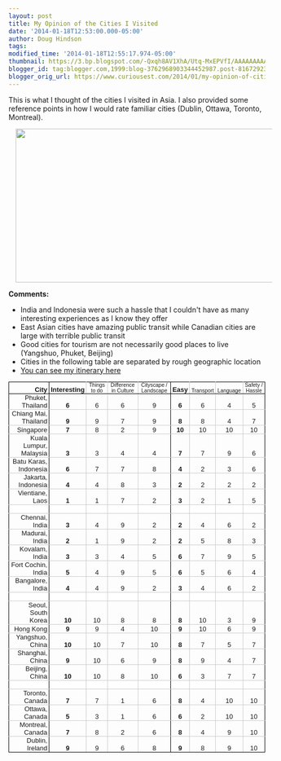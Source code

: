 ```yaml
---
layout: post
title: My Opinion of the Cities I Visited
date: '2014-01-18T12:53:00.000-05:00'
author: Doug Hindson
tags:
modified_time: '2014-01-18T12:55:17.974-05:00'
thumbnail: https://3.bp.blogspot.com/-Qxqh8AV1XhA/Utq-MxEPVfI/AAAAAAAAAUk/_S1pQzfdYG0/s72-c/Screenshot+from+2014-01-18+16:19:30.png
blogger_id: tag:blogger.com,1999:blog-3762968903344452987.post-8167292371862107731
blogger_orig_url: https://www.curiousest.com/2014/01/my-opinion-of-cities-i-visited.html
---
```


This is what I thought of the cities I visited in Asia. I also provided some reference points in how I would rate familiar cities (Dublin, Ottawa, Toronto, Montreal).

<div class="separator" style="clear: both; text-align: center;"><a href="https://3.bp.blogspot.com/-Qxqh8AV1XhA/Utq-MxEPVfI/AAAAAAAAAUk/_S1pQzfdYG0/s1600/Screenshot+from+2014-01-18+16:19:30.png" imageanchor="1" style="margin-left: 1em; margin-right: 1em;"><img border="0" src="https://3.bp.blogspot.com/-Qxqh8AV1XhA/Utq-MxEPVfI/AAAAAAAAAUk/_S1pQzfdYG0/s1600/Screenshot+from+2014-01-18+16:19:30.png" height="302" width="640" /></a></div>

**Comments:**

* India and Indonesia were such a hassle that I couldn't have as many interesting experiences as I know they offer
* East Asian cities have amazing public transit while Canadian cities are large with terrible public transit
* Good cities for tourism are not necessarily good places to live (Yangshuo, Phuket, Beijing)
* Cities in the following table are separated by rough geographic location
* <a href="https://www.curiousest.com/2013/08/itinerary.html">You can see my itinerary here</a>

<div dir="ltr" style="text-align: left;" trbidi="on"><table cellpadding="0" cellspacing="0" dir="ltr" style="font-family: arial,sans,sans-serif; font-size: 13px; table-layout: fixed;"><tbody><tr style="height: 17px;"><td style="border: 1px solid rgb(0, 0, 0); direction: ltr; font-weight: bold; padding: 0px 3px; text-align: right; vertical-align: bottom;">City</td><td style="border-bottom-color: rgb(0, 0, 0); border-bottom-style: solid; border-bottom-width: 1px; border-right-color: rgb(204, 204, 204); border-right-style: solid; border-right-width: 1px; border-top-color: rgb(0, 0, 0); border-top-style: solid; border-top-width: 1px; direction: ltr; font-weight: bold; padding: 0px 3px; text-align: center; vertical-align: bottom;">Interesting</td><td style="border-bottom-color: rgb(0, 0, 0); border-bottom-style: solid; border-bottom-width: 1px; border-right-color: rgb(204, 204, 204); border-right-style: solid; border-right-width: 1px; border-top-color: rgb(0, 0, 0); border-top-style: solid; border-top-width: 1px; direction: ltr; font-size: 80%; padding: 0px 3px; text-align: center; vertical-align: bottom;">Things to do</td><td style="border-bottom-color: rgb(0, 0, 0); border-bottom-style: solid; border-bottom-width: 1px; border-right-color: rgb(204, 204, 204); border-right-style: solid; border-right-width: 1px; border-top-color: rgb(0, 0, 0); border-top-style: solid; border-top-width: 1px; direction: ltr; font-size: 80%; padding: 0px 3px; text-align: center; vertical-align: bottom;">Difference in Culture</td><td style="border-bottom-color: rgb(0, 0, 0); border-bottom-style: solid; border-bottom-width: 1px; border-right-color: rgb(0, 0, 0); border-right-style: solid; border-right-width: 1px; border-top-color: rgb(0, 0, 0); border-top-style: solid; border-top-width: 1px; direction: ltr; font-size: 80%; padding: 0px 3px; text-align: center; vertical-align: bottom;">Cityscape / Landscape</td><td style="border-bottom-color: rgb(0, 0, 0); border-bottom-style: solid; border-bottom-width: 1px; border-right-color: rgb(204, 204, 204); border-right-style: solid; border-right-width: 1px; border-top-color: rgb(0, 0, 0); border-top-style: solid; border-top-width: 1px; direction: ltr; font-weight: bold; padding: 0px 3px; text-align: center; vertical-align: bottom;">Easy</td><td style="border-bottom-color: rgb(0, 0, 0); border-bottom-style: solid; border-bottom-width: 1px; border-right-color: rgb(204, 204, 204); border-right-style: solid; border-right-width: 1px; border-top-color: rgb(0, 0, 0); border-top-style: solid; border-top-width: 1px; direction: ltr; font-size: 80%; padding: 0px 3px; text-align: center; vertical-align: bottom;">Transport</td><td style="border-bottom-color: rgb(0, 0, 0); border-bottom-style: solid; border-bottom-width: 1px; border-right-color: rgb(204, 204, 204); border-right-style: solid; border-right-width: 1px; border-top-color: rgb(0, 0, 0); border-top-style: solid; border-top-width: 1px; direction: ltr; font-size: 80%; padding: 0px 3px; text-align: center; vertical-align: bottom;">Language</td><td style="border-bottom-color: rgb(0, 0, 0); border-bottom-style: solid; border-bottom-width: 1px; border-right-color: rgb(0, 0, 0); border-right-style: solid; border-right-width: 1px; border-top-color: rgb(0, 0, 0); border-top-style: solid; border-top-width: 1px; direction: ltr; font-size: 80%; padding: 0px 3px; text-align: center; vertical-align: bottom;">Safety / Hassle</td></tr><tr style="height: 17px;"><td style="border-bottom-color: rgb(204, 204, 204); border-bottom-style: solid; border-bottom-width: 1px; border-left-color: rgb(0, 0, 0); border-left-style: solid; border-left-width: 1px; border-right-color: rgb(0, 0, 0); border-right-style: solid; border-right-width: 1px; direction: ltr; padding: 0px 3px; text-align: right; vertical-align: bottom;">Phuket, Thailand</td><td style="border-bottom-color: rgb(204, 204, 204); border-bottom-style: solid; border-bottom-width: 1px; border-right-color: rgb(204, 204, 204); border-right-style: solid; border-right-width: 1px; font-weight: bold; padding: 0px 3px; text-align: center; vertical-align: bottom;">6</td><td style="border-bottom-color: rgb(204, 204, 204); border-bottom-style: solid; border-bottom-width: 1px; border-right-color: rgb(204, 204, 204); border-right-style: solid; border-right-width: 1px; padding: 0px 3px; text-align: center; vertical-align: bottom;">6</td><td style="border-bottom-color: rgb(204, 204, 204); border-bottom-style: solid; border-bottom-width: 1px; border-right-color: rgb(204, 204, 204); border-right-style: solid; border-right-width: 1px; padding: 0px 3px; text-align: center; vertical-align: bottom;">6</td><td style="border-bottom-color: rgb(204, 204, 204); border-bottom-style: solid; border-bottom-width: 1px; border-right-color: rgb(0, 0, 0); border-right-style: solid; border-right-width: 1px; padding: 0px 3px; text-align: center; vertical-align: bottom;">9</td><td style="border-bottom-color: rgb(204, 204, 204); border-bottom-style: solid; border-bottom-width: 1px; border-right-color: rgb(204, 204, 204); border-right-style: solid; border-right-width: 1px; font-weight: bold; padding: 0px 3px; text-align: center; vertical-align: bottom;">6</td><td style="border-bottom-color: rgb(204, 204, 204); border-bottom-style: solid; border-bottom-width: 1px; border-right-color: rgb(204, 204, 204); border-right-style: solid; border-right-width: 1px; padding: 0px 3px; text-align: center; vertical-align: bottom;">6</td><td style="border-bottom-color: rgb(204, 204, 204); border-bottom-style: solid; border-bottom-width: 1px; border-right-color: rgb(204, 204, 204); border-right-style: solid; border-right-width: 1px; padding: 0px 3px; text-align: center; vertical-align: bottom;">4</td><td style="border-bottom-color: rgb(204, 204, 204); border-bottom-style: solid; border-bottom-width: 1px; border-right-color: rgb(0, 0, 0); border-right-style: solid; border-right-width: 1px; padding: 0px 3px; text-align: center; vertical-align: bottom;">5</td></tr><tr style="height: 17px;"><td style="border-bottom-color: rgb(204, 204, 204); border-bottom-style: solid; border-bottom-width: 1px; border-left-color: rgb(0, 0, 0); border-left-style: solid; border-left-width: 1px; border-right-color: rgb(0, 0, 0); border-right-style: solid; border-right-width: 1px; direction: ltr; padding: 0px 3px; text-align: right; vertical-align: bottom;">Chiang Mai, Thailand</td><td style="border-bottom-color: rgb(204, 204, 204); border-bottom-style: solid; border-bottom-width: 1px; border-right-color: rgb(204, 204, 204); border-right-style: solid; border-right-width: 1px; font-weight: bold; padding: 0px 3px; text-align: center; vertical-align: bottom;">9</td><td style="border-bottom-color: rgb(204, 204, 204); border-bottom-style: solid; border-bottom-width: 1px; border-right-color: rgb(204, 204, 204); border-right-style: solid; border-right-width: 1px; padding: 0px 3px; text-align: center; vertical-align: bottom;">9</td><td style="border-bottom-color: rgb(204, 204, 204); border-bottom-style: solid; border-bottom-width: 1px; border-right-color: rgb(204, 204, 204); border-right-style: solid; border-right-width: 1px; padding: 0px 3px; text-align: center; vertical-align: bottom;">7</td><td style="border-bottom-color: rgb(204, 204, 204); border-bottom-style: solid; border-bottom-width: 1px; border-right-color: rgb(0, 0, 0); border-right-style: solid; border-right-width: 1px; padding: 0px 3px; text-align: center; vertical-align: bottom;">9</td><td style="border-bottom-color: rgb(204, 204, 204); border-bottom-style: solid; border-bottom-width: 1px; border-right-color: rgb(204, 204, 204); border-right-style: solid; border-right-width: 1px; font-weight: bold; padding: 0px 3px; text-align: center; vertical-align: bottom;">8</td><td style="border-bottom-color: rgb(204, 204, 204); border-bottom-style: solid; border-bottom-width: 1px; border-right-color: rgb(204, 204, 204); border-right-style: solid; border-right-width: 1px; padding: 0px 3px; text-align: center; vertical-align: bottom;">8</td><td style="border-bottom-color: rgb(204, 204, 204); border-bottom-style: solid; border-bottom-width: 1px; border-right-color: rgb(204, 204, 204); border-right-style: solid; border-right-width: 1px; padding: 0px 3px; text-align: center; vertical-align: bottom;">4</td><td style="border-bottom-color: rgb(204, 204, 204); border-bottom-style: solid; border-bottom-width: 1px; border-right-color: rgb(0, 0, 0); border-right-style: solid; border-right-width: 1px; padding: 0px 3px; text-align: center; vertical-align: bottom;">7</td></tr><tr style="height: 17px;"><td style="border-bottom-color: rgb(204, 204, 204); border-bottom-style: solid; border-bottom-width: 1px; border-left-color: rgb(0, 0, 0); border-left-style: solid; border-left-width: 1px; border-right-color: rgb(0, 0, 0); border-right-style: solid; border-right-width: 1px; direction: ltr; padding: 0px 3px; text-align: right; vertical-align: bottom;">Singapore</td><td style="border-bottom-color: rgb(204, 204, 204); border-bottom-style: solid; border-bottom-width: 1px; border-right-color: rgb(204, 204, 204); border-right-style: solid; border-right-width: 1px; font-weight: bold; padding: 0px 3px; text-align: center; vertical-align: bottom;">7</td><td style="border-bottom-color: rgb(204, 204, 204); border-bottom-style: solid; border-bottom-width: 1px; border-right-color: rgb(204, 204, 204); border-right-style: solid; border-right-width: 1px; padding: 0px 3px; text-align: center; vertical-align: bottom;">8</td><td style="border-bottom-color: rgb(204, 204, 204); border-bottom-style: solid; border-bottom-width: 1px; border-right-color: rgb(204, 204, 204); border-right-style: solid; border-right-width: 1px; padding: 0px 3px; text-align: center; vertical-align: bottom;">2</td><td style="border-bottom-color: rgb(204, 204, 204); border-bottom-style: solid; border-bottom-width: 1px; border-right-color: rgb(0, 0, 0); border-right-style: solid; border-right-width: 1px; padding: 0px 3px; text-align: center; vertical-align: bottom;">9</td><td style="border-bottom-color: rgb(204, 204, 204); border-bottom-style: solid; border-bottom-width: 1px; border-right-color: rgb(204, 204, 204); border-right-style: solid; border-right-width: 1px; font-weight: bold; padding: 0px 3px; text-align: center; vertical-align: bottom;">10</td><td style="border-bottom-color: rgb(204, 204, 204); border-bottom-style: solid; border-bottom-width: 1px; border-right-color: rgb(204, 204, 204); border-right-style: solid; border-right-width: 1px; padding: 0px 3px; text-align: center; vertical-align: bottom;">10</td><td style="border-bottom-color: rgb(204, 204, 204); border-bottom-style: solid; border-bottom-width: 1px; border-right-color: rgb(204, 204, 204); border-right-style: solid; border-right-width: 1px; padding: 0px 3px; text-align: center; vertical-align: bottom;">10</td><td style="border-bottom-color: rgb(204, 204, 204); border-bottom-style: solid; border-bottom-width: 1px; border-right-color: rgb(0, 0, 0); border-right-style: solid; border-right-width: 1px; padding: 0px 3px; text-align: center; vertical-align: bottom;">10</td></tr><tr style="height: 17px;"><td style="border-bottom-color: rgb(204, 204, 204); border-bottom-style: solid; border-bottom-width: 1px; border-left-color: rgb(0, 0, 0); border-left-style: solid; border-left-width: 1px; border-right-color: rgb(0, 0, 0); border-right-style: solid; border-right-width: 1px; direction: ltr; padding: 0px 3px; text-align: right; vertical-align: bottom;">Kuala Lumpur, Malaysia</td><td style="border-bottom-color: rgb(204, 204, 204); border-bottom-style: solid; border-bottom-width: 1px; border-right-color: rgb(204, 204, 204); border-right-style: solid; border-right-width: 1px; font-weight: bold; padding: 0px 3px; text-align: center; vertical-align: bottom;">3</td><td style="border-bottom-color: rgb(204, 204, 204); border-bottom-style: solid; border-bottom-width: 1px; border-right-color: rgb(204, 204, 204); border-right-style: solid; border-right-width: 1px; padding: 0px 3px; text-align: center; vertical-align: bottom;">3</td><td style="border-bottom-color: rgb(204, 204, 204); border-bottom-style: solid; border-bottom-width: 1px; border-right-color: rgb(204, 204, 204); border-right-style: solid; border-right-width: 1px; padding: 0px 3px; text-align: center; vertical-align: bottom;">4</td><td style="border-bottom-color: rgb(204, 204, 204); border-bottom-style: solid; border-bottom-width: 1px; border-right-color: rgb(0, 0, 0); border-right-style: solid; border-right-width: 1px; padding: 0px 3px; text-align: center; vertical-align: bottom;">4</td><td style="border-bottom-color: rgb(204, 204, 204); border-bottom-style: solid; border-bottom-width: 1px; border-right-color: rgb(204, 204, 204); border-right-style: solid; border-right-width: 1px; font-weight: bold; padding: 0px 3px; text-align: center; vertical-align: bottom;">7</td><td style="border-bottom-color: rgb(204, 204, 204); border-bottom-style: solid; border-bottom-width: 1px; border-right-color: rgb(204, 204, 204); border-right-style: solid; border-right-width: 1px; padding: 0px 3px; text-align: center; vertical-align: bottom;">7</td><td style="border-bottom-color: rgb(204, 204, 204); border-bottom-style: solid; border-bottom-width: 1px; border-right-color: rgb(204, 204, 204); border-right-style: solid; border-right-width: 1px; padding: 0px 3px; text-align: center; vertical-align: bottom;">9</td><td style="border-bottom-color: rgb(204, 204, 204); border-bottom-style: solid; border-bottom-width: 1px; border-right-color: rgb(0, 0, 0); border-right-style: solid; border-right-width: 1px; padding: 0px 3px; text-align: center; vertical-align: bottom;">6</td></tr><tr style="height: 17px;"><td style="border-bottom-color: rgb(204, 204, 204); border-bottom-style: solid; border-bottom-width: 1px; border-left-color: rgb(0, 0, 0); border-left-style: solid; border-left-width: 1px; border-right-color: rgb(0, 0, 0); border-right-style: solid; border-right-width: 1px; direction: ltr; padding: 0px 3px; text-align: right; vertical-align: bottom;">Batu Karas, Indonesia</td><td style="border-bottom-color: rgb(204, 204, 204); border-bottom-style: solid; border-bottom-width: 1px; border-right-color: rgb(204, 204, 204); border-right-style: solid; border-right-width: 1px; font-weight: bold; padding: 0px 3px; text-align: center; vertical-align: bottom;">6</td><td style="border-bottom-color: rgb(204, 204, 204); border-bottom-style: solid; border-bottom-width: 1px; border-right-color: rgb(204, 204, 204); border-right-style: solid; border-right-width: 1px; padding: 0px 3px; text-align: center; vertical-align: bottom;">7</td><td style="border-bottom-color: rgb(204, 204, 204); border-bottom-style: solid; border-bottom-width: 1px; border-right-color: rgb(204, 204, 204); border-right-style: solid; border-right-width: 1px; padding: 0px 3px; text-align: center; vertical-align: bottom;">7</td><td style="border-bottom-color: rgb(204, 204, 204); border-bottom-style: solid; border-bottom-width: 1px; border-right-color: rgb(0, 0, 0); border-right-style: solid; border-right-width: 1px; padding: 0px 3px; text-align: center; vertical-align: bottom;">8</td><td style="border-bottom-color: rgb(204, 204, 204); border-bottom-style: solid; border-bottom-width: 1px; border-right-color: rgb(204, 204, 204); border-right-style: solid; border-right-width: 1px; font-weight: bold; padding: 0px 3px; text-align: center; vertical-align: bottom;">4</td><td style="border-bottom-color: rgb(204, 204, 204); border-bottom-style: solid; border-bottom-width: 1px; border-right-color: rgb(204, 204, 204); border-right-style: solid; border-right-width: 1px; padding: 0px 3px; text-align: center; vertical-align: bottom;">2</td><td style="border-bottom-color: rgb(204, 204, 204); border-bottom-style: solid; border-bottom-width: 1px; border-right-color: rgb(204, 204, 204); border-right-style: solid; border-right-width: 1px; padding: 0px 3px; text-align: center; vertical-align: bottom;">3</td><td style="border-bottom-color: rgb(204, 204, 204); border-bottom-style: solid; border-bottom-width: 1px; border-right-color: rgb(0, 0, 0); border-right-style: solid; border-right-width: 1px; padding: 0px 3px; text-align: center; vertical-align: bottom;">6</td></tr><tr style="height: 17px;"><td style="border-bottom-color: rgb(204, 204, 204); border-bottom-style: solid; border-bottom-width: 1px; border-left-color: rgb(0, 0, 0); border-left-style: solid; border-left-width: 1px; border-right-color: rgb(0, 0, 0); border-right-style: solid; border-right-width: 1px; direction: ltr; padding: 0px 3px; text-align: right; vertical-align: bottom;">Jakarta, Indonesia</td><td style="border-bottom: 1px solid #ccc; border-right: 1px solid #ccc; font-weight: bold; padding: 0px 3px 0px 3px; text-align: center; vertical-align: bottom;">4</td><td style="border-bottom: 1px solid #ccc; border-right: 1px solid #ccc; padding: 0px 3px 0px 3px; text-align: center; vertical-align: bottom;">4</td><td style="border-bottom: 1px solid #ccc; border-right: 1px solid #ccc; padding: 0px 3px 0px 3px; text-align: center; vertical-align: bottom;">8</td><td style="border-bottom: 1px solid #ccc; border-right: 1px solid #000000; padding: 0px 3px 0px 3px; text-align: center; vertical-align: bottom;">3</td><td style="border-bottom: 1px solid #ccc; border-right: 1px solid #ccc; font-weight: bold; padding: 0px 3px 0px 3px; text-align: center; vertical-align: bottom;">2</td><td style="border-bottom: 1px solid #ccc; border-right: 1px solid #ccc; padding: 0px 3px 0px 3px; text-align: center; vertical-align: bottom;">2</td><td style="border-bottom: 1px solid #ccc; border-right: 1px solid #ccc; padding: 0px 3px 0px 3px; text-align: center; vertical-align: bottom;">2</td><td style="border-bottom: 1px solid #ccc; border-right: 1px solid #000000; padding: 0px 3px 0px 3px; text-align: center; vertical-align: bottom;">2</td></tr><tr style="height: 17px;"><td style="border-bottom-color: rgb(204, 204, 204); border-bottom-style: solid; border-bottom-width: 1px; border-left-color: rgb(0, 0, 0); border-left-style: solid; border-left-width: 1px; border-right-color: rgb(0, 0, 0); border-right-style: solid; border-right-width: 1px; direction: ltr; padding: 0px 3px; text-align: right; vertical-align: bottom;">Vientiane, Laos</td><td style="border-bottom-color: rgb(204, 204, 204); border-bottom-style: solid; border-bottom-width: 1px; border-right-color: rgb(204, 204, 204); border-right-style: solid; border-right-width: 1px; font-weight: bold; padding: 0px 3px; text-align: center; vertical-align: bottom;">1</td><td style="border-bottom-color: rgb(204, 204, 204); border-bottom-style: solid; border-bottom-width: 1px; border-right-color: rgb(204, 204, 204); border-right-style: solid; border-right-width: 1px; padding: 0px 3px; text-align: center; vertical-align: bottom;">1</td><td style="border-bottom-color: rgb(204, 204, 204); border-bottom-style: solid; border-bottom-width: 1px; border-right-color: rgb(204, 204, 204); border-right-style: solid; border-right-width: 1px; padding: 0px 3px; text-align: center; vertical-align: bottom;">7</td><td style="border-bottom-color: rgb(204, 204, 204); border-bottom-style: solid; border-bottom-width: 1px; border-right-color: rgb(0, 0, 0); border-right-style: solid; border-right-width: 1px; padding: 0px 3px; text-align: center; vertical-align: bottom;">2</td><td style="border-bottom-color: rgb(204, 204, 204); border-bottom-style: solid; border-bottom-width: 1px; border-right-color: rgb(204, 204, 204); border-right-style: solid; border-right-width: 1px; font-weight: bold; padding: 0px 3px; text-align: center; vertical-align: bottom;">3</td><td style="border-bottom-color: rgb(204, 204, 204); border-bottom-style: solid; border-bottom-width: 1px; border-right-color: rgb(204, 204, 204); border-right-style: solid; border-right-width: 1px; padding: 0px 3px; text-align: center; vertical-align: bottom;">2</td><td style="border-bottom-color: rgb(204, 204, 204); border-bottom-style: solid; border-bottom-width: 1px; border-right-color: rgb(204, 204, 204); border-right-style: solid; border-right-width: 1px; padding: 0px 3px; text-align: center; vertical-align: bottom;">1</td><td style="border-bottom-color: rgb(204, 204, 204); border-bottom-style: solid; border-bottom-width: 1px; border-right-color: rgb(0, 0, 0); border-right-style: solid; border-right-width: 1px; padding: 0px 3px; text-align: center; vertical-align: bottom;">5</td></tr><tr style="height: 17px;"><td style="background-color: white; border-bottom-color: rgb(204, 204, 204); border-bottom-style: solid; border-bottom-width: 1px; border-left-color: rgb(0, 0, 0); border-left-style: solid; border-left-width: 1px; border-right-color: rgb(0, 0, 0); border-right-style: solid; border-right-width: 1px; font-size: 100%; overflow: hidden; padding: 0px 3px; text-align: right; vertical-align: bottom;"></td><td style="background-color: white; border-bottom-color: rgb(204, 204, 204); border-bottom-style: solid; border-bottom-width: 1px; border-right-color: rgb(204, 204, 204); border-right-style: solid; border-right-width: 1px; font-size: 100%; font-weight: bold; overflow: hidden; padding: 0px 3px; text-align: center; vertical-align: bottom;"></td><td style="background-color: white; border-bottom-color: rgb(204, 204, 204); border-bottom-style: solid; border-bottom-width: 1px; border-right-color: rgb(204, 204, 204); border-right-style: solid; border-right-width: 1px; font-size: 100%; overflow: hidden; padding: 0px 3px; text-align: center; vertical-align: bottom;"></td><td style="background-color: white; border-bottom-color: rgb(204, 204, 204); border-bottom-style: solid; border-bottom-width: 1px; border-right-color: rgb(204, 204, 204); border-right-style: solid; border-right-width: 1px; font-size: 100%; overflow: hidden; padding: 0px 3px; text-align: center; vertical-align: bottom;"></td><td style="background-color: white; border-bottom-color: rgb(204, 204, 204); border-bottom-style: solid; border-bottom-width: 1px; border-right-color: rgb(0, 0, 0); border-right-style: solid; border-right-width: 1px; font-size: 100%; overflow: hidden; padding: 0px 3px; text-align: center; vertical-align: bottom;"></td><td style="background-color: white; border-bottom-color: rgb(204, 204, 204); border-bottom-style: solid; border-bottom-width: 1px; border-right-color: rgb(204, 204, 204); border-right-style: solid; border-right-width: 1px; font-size: 100%; font-weight: bold; overflow: hidden; padding: 0px 3px; text-align: center; vertical-align: bottom;"></td><td style="background-color: white; border-bottom-color: rgb(204, 204, 204); border-bottom-style: solid; border-bottom-width: 1px; border-right-color: rgb(204, 204, 204); border-right-style: solid; border-right-width: 1px; font-size: 100%; overflow: hidden; padding: 0px 3px; text-align: center; vertical-align: bottom;"></td><td style="background-color: white; border-bottom-color: rgb(204, 204, 204); border-bottom-style: solid; border-bottom-width: 1px; border-right-color: rgb(204, 204, 204); border-right-style: solid; border-right-width: 1px; font-size: 100%; overflow: hidden; padding: 0px 3px; text-align: center; vertical-align: bottom;"></td><td style="background-color: white; border-bottom-color: rgb(204, 204, 204); border-bottom-style: solid; border-bottom-width: 1px; border-right-color: rgb(0, 0, 0); border-right-style: solid; border-right-width: 1px; font-size: 100%; overflow: hidden; padding: 0px 3px; text-align: center; vertical-align: bottom;"></td></tr><tr style="height: 17px;"><td style="border-bottom-color: rgb(204, 204, 204); border-bottom-style: solid; border-bottom-width: 1px; border-left-color: rgb(0, 0, 0); border-left-style: solid; border-left-width: 1px; border-right-color: rgb(0, 0, 0); border-right-style: solid; border-right-width: 1px; direction: ltr; padding: 0px 3px; text-align: right; vertical-align: bottom;">Chennai, India</td><td style="border-bottom-color: rgb(204, 204, 204); border-bottom-style: solid; border-bottom-width: 1px; border-right-color: rgb(204, 204, 204); border-right-style: solid; border-right-width: 1px; font-weight: bold; padding: 0px 3px; text-align: center; vertical-align: bottom;">3</td><td style="border-bottom-color: rgb(204, 204, 204); border-bottom-style: solid; border-bottom-width: 1px; border-right-color: rgb(204, 204, 204); border-right-style: solid; border-right-width: 1px; padding: 0px 3px; text-align: center; vertical-align: bottom;">4</td><td style="border-bottom-color: rgb(204, 204, 204); border-bottom-style: solid; border-bottom-width: 1px; border-right-color: rgb(204, 204, 204); border-right-style: solid; border-right-width: 1px; padding: 0px 3px; text-align: center; vertical-align: bottom;">9</td><td style="border-bottom-color: rgb(204, 204, 204); border-bottom-style: solid; border-bottom-width: 1px; border-right-color: rgb(0, 0, 0); border-right-style: solid; border-right-width: 1px; padding: 0px 3px; text-align: center; vertical-align: bottom;">2</td><td style="border-bottom-color: rgb(204, 204, 204); border-bottom-style: solid; border-bottom-width: 1px; border-right-color: rgb(204, 204, 204); border-right-style: solid; border-right-width: 1px; font-weight: bold; padding: 0px 3px; text-align: center; vertical-align: bottom;">2</td><td style="border-bottom-color: rgb(204, 204, 204); border-bottom-style: solid; border-bottom-width: 1px; border-right-color: rgb(204, 204, 204); border-right-style: solid; border-right-width: 1px; padding: 0px 3px; text-align: center; vertical-align: bottom;">4</td><td style="border-bottom-color: rgb(204, 204, 204); border-bottom-style: solid; border-bottom-width: 1px; border-right-color: rgb(204, 204, 204); border-right-style: solid; border-right-width: 1px; padding: 0px 3px; text-align: center; vertical-align: bottom;">6</td><td style="border-bottom-color: rgb(204, 204, 204); border-bottom-style: solid; border-bottom-width: 1px; border-right-color: rgb(0, 0, 0); border-right-style: solid; border-right-width: 1px; padding: 0px 3px; text-align: center; vertical-align: bottom;">2</td></tr><tr style="height: 17px;"><td style="border-bottom-color: rgb(204, 204, 204); border-bottom-style: solid; border-bottom-width: 1px; border-left-color: rgb(0, 0, 0); border-left-style: solid; border-left-width: 1px; border-right-color: rgb(0, 0, 0); border-right-style: solid; border-right-width: 1px; direction: ltr; padding: 0px 3px; text-align: right; vertical-align: bottom;">Madurai, India</td><td style="border-bottom-color: rgb(204, 204, 204); border-bottom-style: solid; border-bottom-width: 1px; border-right-color: rgb(204, 204, 204); border-right-style: solid; border-right-width: 1px; font-weight: bold; padding: 0px 3px; text-align: center; vertical-align: bottom;">2</td><td style="border-bottom-color: rgb(204, 204, 204); border-bottom-style: solid; border-bottom-width: 1px; border-right-color: rgb(204, 204, 204); border-right-style: solid; border-right-width: 1px; padding: 0px 3px; text-align: center; vertical-align: bottom;">1</td><td style="border-bottom-color: rgb(204, 204, 204); border-bottom-style: solid; border-bottom-width: 1px; border-right-color: rgb(204, 204, 204); border-right-style: solid; border-right-width: 1px; padding: 0px 3px; text-align: center; vertical-align: bottom;">9</td><td style="border-bottom-color: rgb(204, 204, 204); border-bottom-style: solid; border-bottom-width: 1px; border-right-color: rgb(0, 0, 0); border-right-style: solid; border-right-width: 1px; padding: 0px 3px; text-align: center; vertical-align: bottom;">2</td><td style="border-bottom-color: rgb(204, 204, 204); border-bottom-style: solid; border-bottom-width: 1px; border-right-color: rgb(204, 204, 204); border-right-style: solid; border-right-width: 1px; font-weight: bold; padding: 0px 3px; text-align: center; vertical-align: bottom;">2</td><td style="border-bottom-color: rgb(204, 204, 204); border-bottom-style: solid; border-bottom-width: 1px; border-right-color: rgb(204, 204, 204); border-right-style: solid; border-right-width: 1px; padding: 0px 3px; text-align: center; vertical-align: bottom;">5</td><td style="border-bottom-color: rgb(204, 204, 204); border-bottom-style: solid; border-bottom-width: 1px; border-right-color: rgb(204, 204, 204); border-right-style: solid; border-right-width: 1px; padding: 0px 3px; text-align: center; vertical-align: bottom;">8</td><td style="border-bottom-color: rgb(204, 204, 204); border-bottom-style: solid; border-bottom-width: 1px; border-right-color: rgb(0, 0, 0); border-right-style: solid; border-right-width: 1px; padding: 0px 3px; text-align: center; vertical-align: bottom;">3</td></tr><tr style="height: 17px;"><td style="border-bottom-color: rgb(204, 204, 204); border-bottom-style: solid; border-bottom-width: 1px; border-left-color: rgb(0, 0, 0); border-left-style: solid; border-left-width: 1px; border-right-color: rgb(0, 0, 0); border-right-style: solid; border-right-width: 1px; direction: ltr; padding: 0px 3px; text-align: right; vertical-align: bottom;">Kovalam, India</td><td style="border-bottom-color: rgb(204, 204, 204); border-bottom-style: solid; border-bottom-width: 1px; border-right-color: rgb(204, 204, 204); border-right-style: solid; border-right-width: 1px; font-weight: bold; padding: 0px 3px; text-align: center; vertical-align: bottom;">3</td><td style="border-bottom-color: rgb(204, 204, 204); border-bottom-style: solid; border-bottom-width: 1px; border-right-color: rgb(204, 204, 204); border-right-style: solid; border-right-width: 1px; padding: 0px 3px; text-align: center; vertical-align: bottom;">3</td><td style="border-bottom-color: rgb(204, 204, 204); border-bottom-style: solid; border-bottom-width: 1px; border-right-color: rgb(204, 204, 204); border-right-style: solid; border-right-width: 1px; padding: 0px 3px; text-align: center; vertical-align: bottom;">4</td><td style="border-bottom-color: rgb(204, 204, 204); border-bottom-style: solid; border-bottom-width: 1px; border-right-color: rgb(0, 0, 0); border-right-style: solid; border-right-width: 1px; padding: 0px 3px; text-align: center; vertical-align: bottom;">5</td><td style="border-bottom-color: rgb(204, 204, 204); border-bottom-style: solid; border-bottom-width: 1px; border-right-color: rgb(204, 204, 204); border-right-style: solid; border-right-width: 1px; font-weight: bold; padding: 0px 3px; text-align: center; vertical-align: bottom;">6</td><td style="border-bottom-color: rgb(204, 204, 204); border-bottom-style: solid; border-bottom-width: 1px; border-right-color: rgb(204, 204, 204); border-right-style: solid; border-right-width: 1px; padding: 0px 3px; text-align: center; vertical-align: bottom;">7</td><td style="border-bottom-color: rgb(204, 204, 204); border-bottom-style: solid; border-bottom-width: 1px; border-right-color: rgb(204, 204, 204); border-right-style: solid; border-right-width: 1px; padding: 0px 3px; text-align: center; vertical-align: bottom;">9</td><td style="border-bottom-color: rgb(204, 204, 204); border-bottom-style: solid; border-bottom-width: 1px; border-right-color: rgb(0, 0, 0); border-right-style: solid; border-right-width: 1px; padding: 0px 3px; text-align: center; vertical-align: bottom;">5</td></tr><tr style="height: 17px;"><td style="border-bottom-color: rgb(204, 204, 204); border-bottom-style: solid; border-bottom-width: 1px; border-left-color: rgb(0, 0, 0); border-left-style: solid; border-left-width: 1px; border-right-color: rgb(0, 0, 0); border-right-style: solid; border-right-width: 1px; direction: ltr; padding: 0px 3px; text-align: right; vertical-align: bottom;">Fort Cochin, India</td><td style="border-bottom-color: rgb(204, 204, 204); border-bottom-style: solid; border-bottom-width: 1px; border-right-color: rgb(204, 204, 204); border-right-style: solid; border-right-width: 1px; font-weight: bold; padding: 0px 3px; text-align: center; vertical-align: bottom;">5</td><td style="border-bottom-color: rgb(204, 204, 204); border-bottom-style: solid; border-bottom-width: 1px; border-right-color: rgb(204, 204, 204); border-right-style: solid; border-right-width: 1px; padding: 0px 3px; text-align: center; vertical-align: bottom;">4</td><td style="border-bottom-color: rgb(204, 204, 204); border-bottom-style: solid; border-bottom-width: 1px; border-right-color: rgb(204, 204, 204); border-right-style: solid; border-right-width: 1px; padding: 0px 3px; text-align: center; vertical-align: bottom;">9</td><td style="border-bottom-color: rgb(204, 204, 204); border-bottom-style: solid; border-bottom-width: 1px; border-right-color: rgb(0, 0, 0); border-right-style: solid; border-right-width: 1px; padding: 0px 3px; text-align: center; vertical-align: bottom;">5</td><td style="border-bottom-color: rgb(204, 204, 204); border-bottom-style: solid; border-bottom-width: 1px; border-right-color: rgb(204, 204, 204); border-right-style: solid; border-right-width: 1px; font-weight: bold; padding: 0px 3px; text-align: center; vertical-align: bottom;">6</td><td style="border-bottom-color: rgb(204, 204, 204); border-bottom-style: solid; border-bottom-width: 1px; border-right-color: rgb(204, 204, 204); border-right-style: solid; border-right-width: 1px; padding: 0px 3px; text-align: center; vertical-align: bottom;">5</td><td style="border-bottom-color: rgb(204, 204, 204); border-bottom-style: solid; border-bottom-width: 1px; border-right-color: rgb(204, 204, 204); border-right-style: solid; border-right-width: 1px; padding: 0px 3px; text-align: center; vertical-align: bottom;">6</td><td style="border-bottom-color: rgb(204, 204, 204); border-bottom-style: solid; border-bottom-width: 1px; border-right-color: rgb(0, 0, 0); border-right-style: solid; border-right-width: 1px; padding: 0px 3px; text-align: center; vertical-align: bottom;">4</td></tr><tr style="height: 17px;"><td style="border-bottom-color: rgb(204, 204, 204); border-bottom-style: solid; border-bottom-width: 1px; border-left-color: rgb(0, 0, 0); border-left-style: solid; border-left-width: 1px; border-right-color: rgb(0, 0, 0); border-right-style: solid; border-right-width: 1px; direction: ltr; padding: 0px 3px; text-align: right; vertical-align: bottom;">Bangalore, India</td><td style="border-bottom-color: rgb(204, 204, 204); border-bottom-style: solid; border-bottom-width: 1px; border-right-color: rgb(204, 204, 204); border-right-style: solid; border-right-width: 1px; font-weight: bold; padding: 0px 3px; text-align: center; vertical-align: bottom;">4</td><td style="border-bottom-color: rgb(204, 204, 204); border-bottom-style: solid; border-bottom-width: 1px; border-right-color: rgb(204, 204, 204); border-right-style: solid; border-right-width: 1px; padding: 0px 3px; text-align: center; vertical-align: bottom;">4</td><td style="border-bottom-color: rgb(204, 204, 204); border-bottom-style: solid; border-bottom-width: 1px; border-right-color: rgb(204, 204, 204); border-right-style: solid; border-right-width: 1px; padding: 0px 3px; text-align: center; vertical-align: bottom;">9</td><td style="border-bottom-color: rgb(204, 204, 204); border-bottom-style: solid; border-bottom-width: 1px; border-right-color: rgb(0, 0, 0); border-right-style: solid; border-right-width: 1px; padding: 0px 3px; text-align: center; vertical-align: bottom;">2</td><td style="border-bottom-color: rgb(204, 204, 204); border-bottom-style: solid; border-bottom-width: 1px; border-right-color: rgb(204, 204, 204); border-right-style: solid; border-right-width: 1px; font-weight: bold; padding: 0px 3px; text-align: center; vertical-align: bottom;">3</td><td style="border-bottom-color: rgb(204, 204, 204); border-bottom-style: solid; border-bottom-width: 1px; border-right-color: rgb(204, 204, 204); border-right-style: solid; border-right-width: 1px; padding: 0px 3px; text-align: center; vertical-align: bottom;">4</td><td style="border-bottom-color: rgb(204, 204, 204); border-bottom-style: solid; border-bottom-width: 1px; border-right-color: rgb(204, 204, 204); border-right-style: solid; border-right-width: 1px; padding: 0px 3px; text-align: center; vertical-align: bottom;">6</td><td style="border-bottom-color: rgb(204, 204, 204); border-bottom-style: solid; border-bottom-width: 1px; border-right-color: rgb(0, 0, 0); border-right-style: solid; border-right-width: 1px; padding: 0px 3px; text-align: center; vertical-align: bottom;">2</td></tr><tr style="height: 17px;"><td style="background-color: white; border-bottom-color: rgb(204, 204, 204); border-bottom-style: solid; border-bottom-width: 1px; border-left-color: rgb(0, 0, 0); border-left-style: solid; border-left-width: 1px; border-right-color: rgb(0, 0, 0); border-right-style: solid; border-right-width: 1px; font-size: 100%; overflow: hidden; padding: 0px 3px; text-align: right; vertical-align: bottom;"></td><td style="background-color: white; border-bottom-color: rgb(204, 204, 204); border-bottom-style: solid; border-bottom-width: 1px; border-right-color: rgb(204, 204, 204); border-right-style: solid; border-right-width: 1px; font-size: 100%; font-weight: bold; overflow: hidden; padding: 0px 3px; text-align: center; vertical-align: bottom;"></td><td style="background-color: white; border-bottom-color: rgb(204, 204, 204); border-bottom-style: solid; border-bottom-width: 1px; border-right-color: rgb(204, 204, 204); border-right-style: solid; border-right-width: 1px; font-size: 100%; overflow: hidden; padding: 0px 3px; text-align: center; vertical-align: bottom;"></td><td style="background-color: white; border-bottom-color: rgb(204, 204, 204); border-bottom-style: solid; border-bottom-width: 1px; border-right-color: rgb(204, 204, 204); border-right-style: solid; border-right-width: 1px; font-size: 100%; overflow: hidden; padding: 0px 3px; text-align: center; vertical-align: bottom;"></td><td style="background-color: white; border-bottom-color: rgb(204, 204, 204); border-bottom-style: solid; border-bottom-width: 1px; border-right-color: rgb(0, 0, 0); border-right-style: solid; border-right-width: 1px; font-size: 100%; overflow: hidden; padding: 0px 3px; text-align: center; vertical-align: bottom;"></td><td style="background-color: white; border-bottom-color: rgb(204, 204, 204); border-bottom-style: solid; border-bottom-width: 1px; border-right-color: rgb(204, 204, 204); border-right-style: solid; border-right-width: 1px; font-size: 100%; font-weight: bold; overflow: hidden; padding: 0px 3px; text-align: center; vertical-align: bottom;"></td><td style="background-color: white; border-bottom-color: rgb(204, 204, 204); border-bottom-style: solid; border-bottom-width: 1px; border-right-color: rgb(204, 204, 204); border-right-style: solid; border-right-width: 1px; font-size: 100%; overflow: hidden; padding: 0px 3px; text-align: center; vertical-align: bottom;"></td><td style="background-color: white; border-bottom-color: rgb(204, 204, 204); border-bottom-style: solid; border-bottom-width: 1px; border-right-color: rgb(204, 204, 204); border-right-style: solid; border-right-width: 1px; font-size: 100%; overflow: hidden; padding: 0px 3px; text-align: center; vertical-align: bottom;"></td><td style="background-color: white; border-bottom-color: rgb(204, 204, 204); border-bottom-style: solid; border-bottom-width: 1px; border-right-color: rgb(0, 0, 0); border-right-style: solid; border-right-width: 1px; font-size: 100%; overflow: hidden; padding: 0px 3px; text-align: center; vertical-align: bottom;"></td></tr><tr style="height: 17px;"><td style="border-bottom-color: rgb(204, 204, 204); border-bottom-style: solid; border-bottom-width: 1px; border-left-color: rgb(0, 0, 0); border-left-style: solid; border-left-width: 1px; border-right-color: rgb(0, 0, 0); border-right-style: solid; border-right-width: 1px; direction: ltr; padding: 0px 3px; text-align: right; vertical-align: bottom;">Seoul, South Korea</td><td style="border-bottom-color: rgb(204, 204, 204); border-bottom-style: solid; border-bottom-width: 1px; border-right-color: rgb(204, 204, 204); border-right-style: solid; border-right-width: 1px; font-weight: bold; padding: 0px 3px; text-align: center; vertical-align: bottom;">10</td><td style="border-bottom-color: rgb(204, 204, 204); border-bottom-style: solid; border-bottom-width: 1px; border-right-color: rgb(204, 204, 204); border-right-style: solid; border-right-width: 1px; padding: 0px 3px; text-align: center; vertical-align: bottom;">10</td><td style="border-bottom-color: rgb(204, 204, 204); border-bottom-style: solid; border-bottom-width: 1px; border-right-color: rgb(204, 204, 204); border-right-style: solid; border-right-width: 1px; padding: 0px 3px; text-align: center; vertical-align: bottom;">8</td><td style="border-bottom-color: rgb(204, 204, 204); border-bottom-style: solid; border-bottom-width: 1px; border-right-color: rgb(0, 0, 0); border-right-style: solid; border-right-width: 1px; padding: 0px 3px; text-align: center; vertical-align: bottom;">8</td><td style="border-bottom-color: rgb(204, 204, 204); border-bottom-style: solid; border-bottom-width: 1px; border-right-color: rgb(204, 204, 204); border-right-style: solid; border-right-width: 1px; font-weight: bold; padding: 0px 3px; text-align: center; vertical-align: bottom;">8</td><td style="border-bottom-color: rgb(204, 204, 204); border-bottom-style: solid; border-bottom-width: 1px; border-right-color: rgb(204, 204, 204); border-right-style: solid; border-right-width: 1px; padding: 0px 3px; text-align: center; vertical-align: bottom;">10</td><td style="border-bottom-color: rgb(204, 204, 204); border-bottom-style: solid; border-bottom-width: 1px; border-right-color: rgb(204, 204, 204); border-right-style: solid; border-right-width: 1px; padding: 0px 3px; text-align: center; vertical-align: bottom;">3</td><td style="border-bottom-color: rgb(204, 204, 204); border-bottom-style: solid; border-bottom-width: 1px; border-right-color: rgb(0, 0, 0); border-right-style: solid; border-right-width: 1px; padding: 0px 3px; text-align: center; vertical-align: bottom;">9</td></tr><tr style="height: 17px;"><td style="border-bottom-color: rgb(204, 204, 204); border-bottom-style: solid; border-bottom-width: 1px; border-left-color: rgb(0, 0, 0); border-left-style: solid; border-left-width: 1px; border-right-color: rgb(0, 0, 0); border-right-style: solid; border-right-width: 1px; direction: ltr; padding: 0px 3px; text-align: right; vertical-align: bottom;">Hong Kong</td><td style="border-bottom-color: rgb(204, 204, 204); border-bottom-style: solid; border-bottom-width: 1px; border-right-color: rgb(204, 204, 204); border-right-style: solid; border-right-width: 1px; font-weight: bold; padding: 0px 3px; text-align: center; vertical-align: bottom;">9</td><td style="border-bottom-color: rgb(204, 204, 204); border-bottom-style: solid; border-bottom-width: 1px; border-right-color: rgb(204, 204, 204); border-right-style: solid; border-right-width: 1px; padding: 0px 3px; text-align: center; vertical-align: bottom;">9</td><td style="border-bottom-color: rgb(204, 204, 204); border-bottom-style: solid; border-bottom-width: 1px; border-right-color: rgb(204, 204, 204); border-right-style: solid; border-right-width: 1px; padding: 0px 3px; text-align: center; vertical-align: bottom;">4</td><td style="border-bottom-color: rgb(204, 204, 204); border-bottom-style: solid; border-bottom-width: 1px; border-right-color: rgb(0, 0, 0); border-right-style: solid; border-right-width: 1px; padding: 0px 3px; text-align: center; vertical-align: bottom;">10</td><td style="border-bottom-color: rgb(204, 204, 204); border-bottom-style: solid; border-bottom-width: 1px; border-right-color: rgb(204, 204, 204); border-right-style: solid; border-right-width: 1px; font-weight: bold; padding: 0px 3px; text-align: center; vertical-align: bottom;">9</td><td style="border-bottom-color: rgb(204, 204, 204); border-bottom-style: solid; border-bottom-width: 1px; border-right-color: rgb(204, 204, 204); border-right-style: solid; border-right-width: 1px; padding: 0px 3px; text-align: center; vertical-align: bottom;">10</td><td style="border-bottom-color: rgb(204, 204, 204); border-bottom-style: solid; border-bottom-width: 1px; border-right-color: rgb(204, 204, 204); border-right-style: solid; border-right-width: 1px; padding: 0px 3px; text-align: center; vertical-align: bottom;">6</td><td style="border-bottom-color: rgb(204, 204, 204); border-bottom-style: solid; border-bottom-width: 1px; border-right-color: rgb(0, 0, 0); border-right-style: solid; border-right-width: 1px; padding: 0px 3px; text-align: center; vertical-align: bottom;">9</td></tr><tr style="height: 17px;"><td style="border-bottom-color: rgb(204, 204, 204); border-bottom-style: solid; border-bottom-width: 1px; border-left-color: rgb(0, 0, 0); border-left-style: solid; border-left-width: 1px; border-right-color: rgb(0, 0, 0); border-right-style: solid; border-right-width: 1px; direction: ltr; padding: 0px 3px; text-align: right; vertical-align: bottom;">Yangshuo, China</td><td style="border-bottom-color: rgb(204, 204, 204); border-bottom-style: solid; border-bottom-width: 1px; border-right-color: rgb(204, 204, 204); border-right-style: solid; border-right-width: 1px; font-weight: bold; padding: 0px 3px; text-align: center; vertical-align: bottom;">10</td><td style="border-bottom-color: rgb(204, 204, 204); border-bottom-style: solid; border-bottom-width: 1px; border-right-color: rgb(204, 204, 204); border-right-style: solid; border-right-width: 1px; padding: 0px 3px; text-align: center; vertical-align: bottom;">10</td><td style="border-bottom-color: rgb(204, 204, 204); border-bottom-style: solid; border-bottom-width: 1px; border-right-color: rgb(204, 204, 204); border-right-style: solid; border-right-width: 1px; padding: 0px 3px; text-align: center; vertical-align: bottom;">7</td><td style="border-bottom-color: rgb(204, 204, 204); border-bottom-style: solid; border-bottom-width: 1px; border-right-color: rgb(0, 0, 0); border-right-style: solid; border-right-width: 1px; padding: 0px 3px; text-align: center; vertical-align: bottom;">10</td><td style="border-bottom-color: rgb(204, 204, 204); border-bottom-style: solid; border-bottom-width: 1px; border-right-color: rgb(204, 204, 204); border-right-style: solid; border-right-width: 1px; font-weight: bold; padding: 0px 3px; text-align: center; vertical-align: bottom;">8</td><td style="border-bottom-color: rgb(204, 204, 204); border-bottom-style: solid; border-bottom-width: 1px; border-right-color: rgb(204, 204, 204); border-right-style: solid; border-right-width: 1px; padding: 0px 3px; text-align: center; vertical-align: bottom;">7</td><td style="border-bottom-color: rgb(204, 204, 204); border-bottom-style: solid; border-bottom-width: 1px; border-right-color: rgb(204, 204, 204); border-right-style: solid; border-right-width: 1px; padding: 0px 3px; text-align: center; vertical-align: bottom;">5</td><td style="border-bottom-color: rgb(204, 204, 204); border-bottom-style: solid; border-bottom-width: 1px; border-right-color: rgb(0, 0, 0); border-right-style: solid; border-right-width: 1px; padding: 0px 3px; text-align: center; vertical-align: bottom;">7</td></tr><tr style="height: 17px;"><td style="border-bottom-color: rgb(204, 204, 204); border-bottom-style: solid; border-bottom-width: 1px; border-left-color: rgb(0, 0, 0); border-left-style: solid; border-left-width: 1px; border-right-color: rgb(0, 0, 0); border-right-style: solid; border-right-width: 1px; direction: ltr; padding: 0px 3px; text-align: right; vertical-align: bottom;">Shanghai, China</td><td style="border-bottom-color: rgb(204, 204, 204); border-bottom-style: solid; border-bottom-width: 1px; border-right-color: rgb(204, 204, 204); border-right-style: solid; border-right-width: 1px; font-weight: bold; padding: 0px 3px; text-align: center; vertical-align: bottom;">9</td><td style="border-bottom-color: rgb(204, 204, 204); border-bottom-style: solid; border-bottom-width: 1px; border-right-color: rgb(204, 204, 204); border-right-style: solid; border-right-width: 1px; padding: 0px 3px; text-align: center; vertical-align: bottom;">10</td><td style="border-bottom-color: rgb(204, 204, 204); border-bottom-style: solid; border-bottom-width: 1px; border-right-color: rgb(204, 204, 204); border-right-style: solid; border-right-width: 1px; padding: 0px 3px; text-align: center; vertical-align: bottom;">6</td><td style="border-bottom-color: rgb(204, 204, 204); border-bottom-style: solid; border-bottom-width: 1px; border-right-color: rgb(0, 0, 0); border-right-style: solid; border-right-width: 1px; padding: 0px 3px; text-align: center; vertical-align: bottom;">9</td><td style="border-bottom-color: rgb(204, 204, 204); border-bottom-style: solid; border-bottom-width: 1px; border-right-color: rgb(204, 204, 204); border-right-style: solid; border-right-width: 1px; font-weight: bold; padding: 0px 3px; text-align: center; vertical-align: bottom;">8</td><td style="border-bottom-color: rgb(204, 204, 204); border-bottom-style: solid; border-bottom-width: 1px; border-right-color: rgb(204, 204, 204); border-right-style: solid; border-right-width: 1px; padding: 0px 3px; text-align: center; vertical-align: bottom;">9</td><td style="border-bottom-color: rgb(204, 204, 204); border-bottom-style: solid; border-bottom-width: 1px; border-right-color: rgb(204, 204, 204); border-right-style: solid; border-right-width: 1px; padding: 0px 3px; text-align: center; vertical-align: bottom;">4</td><td style="border-bottom-color: rgb(204, 204, 204); border-bottom-style: solid; border-bottom-width: 1px; border-right-color: rgb(0, 0, 0); border-right-style: solid; border-right-width: 1px; padding: 0px 3px; text-align: center; vertical-align: bottom;">7</td></tr><tr style="height: 17px;"><td style="border-bottom-color: rgb(204, 204, 204); border-bottom-style: solid; border-bottom-width: 1px; border-left-color: rgb(0, 0, 0); border-left-style: solid; border-left-width: 1px; border-right-color: rgb(0, 0, 0); border-right-style: solid; border-right-width: 1px; direction: ltr; padding: 0px 3px; text-align: right; vertical-align: bottom;">Beijing, China</td><td style="border-bottom-color: rgb(204, 204, 204); border-bottom-style: solid; border-bottom-width: 1px; border-right-color: rgb(204, 204, 204); border-right-style: solid; border-right-width: 1px; font-weight: bold; padding: 0px 3px; text-align: center; vertical-align: bottom;">10</td><td style="border-bottom-color: rgb(204, 204, 204); border-bottom-style: solid; border-bottom-width: 1px; border-right-color: rgb(204, 204, 204); border-right-style: solid; border-right-width: 1px; padding: 0px 3px; text-align: center; vertical-align: bottom;">10</td><td style="border-bottom-color: rgb(204, 204, 204); border-bottom-style: solid; border-bottom-width: 1px; border-right-color: rgb(204, 204, 204); border-right-style: solid; border-right-width: 1px; padding: 0px 3px; text-align: center; vertical-align: bottom;">8</td><td style="border-bottom-color: rgb(204, 204, 204); border-bottom-style: solid; border-bottom-width: 1px; border-right-color: rgb(0, 0, 0); border-right-style: solid; border-right-width: 1px; padding: 0px 3px; text-align: center; vertical-align: bottom;">10</td><td style="border-bottom-color: rgb(204, 204, 204); border-bottom-style: solid; border-bottom-width: 1px; border-right-color: rgb(204, 204, 204); border-right-style: solid; border-right-width: 1px; font-weight: bold; padding: 0px 3px; text-align: center; vertical-align: bottom;">6</td><td style="border-bottom-color: rgb(204, 204, 204); border-bottom-style: solid; border-bottom-width: 1px; border-right-color: rgb(204, 204, 204); border-right-style: solid; border-right-width: 1px; padding: 0px 3px; text-align: center; vertical-align: bottom;">3</td><td style="border-bottom-color: rgb(204, 204, 204); border-bottom-style: solid; border-bottom-width: 1px; border-right-color: rgb(204, 204, 204); border-right-style: solid; border-right-width: 1px; padding: 0px 3px; text-align: center; vertical-align: bottom;">7</td><td style="border-bottom-color: rgb(204, 204, 204); border-bottom-style: solid; border-bottom-width: 1px; border-right-color: rgb(0, 0, 0); border-right-style: solid; border-right-width: 1px; padding: 0px 3px; text-align: center; vertical-align: bottom;">7</td></tr><tr style="height: 17px;"><td style="background-color: white; border-bottom-color: rgb(204, 204, 204); border-bottom-style: solid; border-bottom-width: 1px; border-left-color: rgb(0, 0, 0); border-left-style: solid; border-left-width: 1px; border-right-color: rgb(0, 0, 0); border-right-style: solid; border-right-width: 1px; font-size: 100%; overflow: hidden; padding: 0px 3px; text-align: right; vertical-align: bottom;"></td><td style="background-color: white; border-bottom-color: rgb(204, 204, 204); border-bottom-style: solid; border-bottom-width: 1px; border-right-color: rgb(204, 204, 204); border-right-style: solid; border-right-width: 1px; font-size: 100%; font-weight: bold; overflow: hidden; padding: 0px 3px; text-align: center; vertical-align: bottom;"></td><td style="background-color: white; border-bottom-color: rgb(204, 204, 204); border-bottom-style: solid; border-bottom-width: 1px; border-right-color: rgb(204, 204, 204); border-right-style: solid; border-right-width: 1px; font-size: 100%; overflow: hidden; padding: 0px 3px; text-align: center; vertical-align: bottom;"></td><td style="background-color: white; border-bottom-color: rgb(204, 204, 204); border-bottom-style: solid; border-bottom-width: 1px; border-right-color: rgb(204, 204, 204); border-right-style: solid; border-right-width: 1px; font-size: 100%; overflow: hidden; padding: 0px 3px; text-align: center; vertical-align: bottom;"></td><td style="background-color: white; border-bottom-color: rgb(204, 204, 204); border-bottom-style: solid; border-bottom-width: 1px; border-right-color: rgb(0, 0, 0); border-right-style: solid; border-right-width: 1px; font-size: 100%; overflow: hidden; padding: 0px 3px; text-align: center; vertical-align: bottom;"></td><td style="background-color: white; border-bottom-color: rgb(204, 204, 204); border-bottom-style: solid; border-bottom-width: 1px; border-right-color: rgb(204, 204, 204); border-right-style: solid; border-right-width: 1px; font-size: 100%; font-weight: bold; overflow: hidden; padding: 0px 3px; text-align: center; vertical-align: bottom;"></td><td style="background-color: white; border-bottom-color: rgb(204, 204, 204); border-bottom-style: solid; border-bottom-width: 1px; border-right-color: rgb(204, 204, 204); border-right-style: solid; border-right-width: 1px; font-size: 100%; overflow: hidden; padding: 0px 3px; text-align: center; vertical-align: bottom;"></td><td style="background-color: white; border-bottom-color: rgb(204, 204, 204); border-bottom-style: solid; border-bottom-width: 1px; border-right-color: rgb(204, 204, 204); border-right-style: solid; border-right-width: 1px; font-size: 100%; overflow: hidden; padding: 0px 3px; text-align: center; vertical-align: bottom;"></td><td style="background-color: white; border-bottom-color: rgb(204, 204, 204); border-bottom-style: solid; border-bottom-width: 1px; border-right-color: rgb(0, 0, 0); border-right-style: solid; border-right-width: 1px; font-size: 100%; overflow: hidden; padding: 0px 3px; text-align: center; vertical-align: bottom;"></td></tr><tr style="height: 17px;"><td style="border-bottom-color: rgb(204, 204, 204); border-bottom-style: solid; border-bottom-width: 1px; border-left-color: rgb(0, 0, 0); border-left-style: solid; border-left-width: 1px; border-right-color: rgb(0, 0, 0); border-right-style: solid; border-right-width: 1px; direction: ltr; padding: 0px 3px; text-align: right; vertical-align: bottom;">Toronto, Canada</td><td style="border-bottom-color: rgb(204, 204, 204); border-bottom-style: solid; border-bottom-width: 1px; border-right-color: rgb(204, 204, 204); border-right-style: solid; border-right-width: 1px; font-weight: bold; padding: 0px 3px; text-align: center; vertical-align: bottom;">7</td><td style="border-bottom-color: rgb(204, 204, 204); border-bottom-style: solid; border-bottom-width: 1px; border-right-color: rgb(204, 204, 204); border-right-style: solid; border-right-width: 1px; padding: 0px 3px; text-align: center; vertical-align: bottom;">7</td><td style="border-bottom-color: rgb(204, 204, 204); border-bottom-style: solid; border-bottom-width: 1px; border-right-color: rgb(204, 204, 204); border-right-style: solid; border-right-width: 1px; padding: 0px 3px; text-align: center; vertical-align: bottom;">1</td><td style="border-bottom-color: rgb(204, 204, 204); border-bottom-style: solid; border-bottom-width: 1px; border-right-color: rgb(0, 0, 0); border-right-style: solid; border-right-width: 1px; padding: 0px 3px; text-align: center; vertical-align: bottom;">6</td><td style="border-bottom-color: rgb(204, 204, 204); border-bottom-style: solid; border-bottom-width: 1px; border-right-color: rgb(204, 204, 204); border-right-style: solid; border-right-width: 1px; font-weight: bold; padding: 0px 3px; text-align: center; vertical-align: bottom;">8</td><td style="border-bottom-color: rgb(204, 204, 204); border-bottom-style: solid; border-bottom-width: 1px; border-right-color: rgb(204, 204, 204); border-right-style: solid; border-right-width: 1px; padding: 0px 3px; text-align: center; vertical-align: bottom;">4</td><td style="border-bottom-color: rgb(204, 204, 204); border-bottom-style: solid; border-bottom-width: 1px; border-right-color: rgb(204, 204, 204); border-right-style: solid; border-right-width: 1px; padding: 0px 3px; text-align: center; vertical-align: bottom;">10</td><td style="border-bottom-color: rgb(204, 204, 204); border-bottom-style: solid; border-bottom-width: 1px; border-right-color: rgb(0, 0, 0); border-right-style: solid; border-right-width: 1px; padding: 0px 3px; text-align: center; vertical-align: bottom;">10</td></tr><tr style="height: 17px;"><td style="border-bottom-color: rgb(204, 204, 204); border-bottom-style: solid; border-bottom-width: 1px; border-left-color: rgb(0, 0, 0); border-left-style: solid; border-left-width: 1px; border-right-color: rgb(0, 0, 0); border-right-style: solid; border-right-width: 1px; direction: ltr; padding: 0px 3px; text-align: right; vertical-align: bottom;">Ottawa, Canada</td><td style="border-bottom-color: rgb(204, 204, 204); border-bottom-style: solid; border-bottom-width: 1px; border-right-color: rgb(204, 204, 204); border-right-style: solid; border-right-width: 1px; font-weight: bold; padding: 0px 3px; text-align: center; vertical-align: bottom;">5</td><td style="border-bottom-color: rgb(204, 204, 204); border-bottom-style: solid; border-bottom-width: 1px; border-right-color: rgb(204, 204, 204); border-right-style: solid; border-right-width: 1px; padding: 0px 3px; text-align: center; vertical-align: bottom;">3</td><td style="border-bottom-color: rgb(204, 204, 204); border-bottom-style: solid; border-bottom-width: 1px; border-right-color: rgb(204, 204, 204); border-right-style: solid; border-right-width: 1px; padding: 0px 3px; text-align: center; vertical-align: bottom;">1</td><td style="border-bottom-color: rgb(204, 204, 204); border-bottom-style: solid; border-bottom-width: 1px; border-right-color: rgb(0, 0, 0); border-right-style: solid; border-right-width: 1px; padding: 0px 3px; text-align: center; vertical-align: bottom;">6</td><td style="border-bottom-color: rgb(204, 204, 204); border-bottom-style: solid; border-bottom-width: 1px; border-right-color: rgb(204, 204, 204); border-right-style: solid; border-right-width: 1px; font-weight: bold; padding: 0px 3px; text-align: center; vertical-align: bottom;">6</td><td style="border-bottom-color: rgb(204, 204, 204); border-bottom-style: solid; border-bottom-width: 1px; border-right-color: rgb(204, 204, 204); border-right-style: solid; border-right-width: 1px; padding: 0px 3px; text-align: center; vertical-align: bottom;">2</td><td style="border-bottom-color: rgb(204, 204, 204); border-bottom-style: solid; border-bottom-width: 1px; border-right-color: rgb(204, 204, 204); border-right-style: solid; border-right-width: 1px; padding: 0px 3px; text-align: center; vertical-align: bottom;">10</td><td style="border-bottom-color: rgb(204, 204, 204); border-bottom-style: solid; border-bottom-width: 1px; border-right-color: rgb(0, 0, 0); border-right-style: solid; border-right-width: 1px; padding: 0px 3px; text-align: center; vertical-align: bottom;">10</td></tr><tr style="height: 17px;"><td style="border-bottom-color: rgb(204, 204, 204); border-bottom-style: solid; border-bottom-width: 1px; border-left-color: rgb(0, 0, 0); border-left-style: solid; border-left-width: 1px; border-right-color: rgb(0, 0, 0); border-right-style: solid; border-right-width: 1px; direction: ltr; padding: 0px 3px; text-align: right; vertical-align: bottom;">Montreal, Canada</td><td style="border-bottom-color: rgb(204, 204, 204); border-bottom-style: solid; border-bottom-width: 1px; border-right-color: rgb(204, 204, 204); border-right-style: solid; border-right-width: 1px; font-weight: bold; padding: 0px 3px; text-align: center; vertical-align: bottom;">7</td><td style="border-bottom-color: rgb(204, 204, 204); border-bottom-style: solid; border-bottom-width: 1px; border-right-color: rgb(204, 204, 204); border-right-style: solid; border-right-width: 1px; padding: 0px 3px; text-align: center; vertical-align: bottom;">8</td><td style="border-bottom-color: rgb(204, 204, 204); border-bottom-style: solid; border-bottom-width: 1px; border-right-color: rgb(204, 204, 204); border-right-style: solid; border-right-width: 1px; padding: 0px 3px; text-align: center; vertical-align: bottom;">2</td><td style="border-bottom-color: rgb(204, 204, 204); border-bottom-style: solid; border-bottom-width: 1px; border-right-color: rgb(0, 0, 0); border-right-style: solid; border-right-width: 1px; padding: 0px 3px; text-align: center; vertical-align: bottom;">6</td><td style="border-bottom-color: rgb(204, 204, 204); border-bottom-style: solid; border-bottom-width: 1px; border-right-color: rgb(204, 204, 204); border-right-style: solid; border-right-width: 1px; font-weight: bold; padding: 0px 3px; text-align: center; vertical-align: bottom;">8</td><td style="border-bottom-color: rgb(204, 204, 204); border-bottom-style: solid; border-bottom-width: 1px; border-right-color: rgb(204, 204, 204); border-right-style: solid; border-right-width: 1px; padding: 0px 3px; text-align: center; vertical-align: bottom;">4</td><td style="border-bottom-color: rgb(204, 204, 204); border-bottom-style: solid; border-bottom-width: 1px; border-right-color: rgb(204, 204, 204); border-right-style: solid; border-right-width: 1px; padding: 0px 3px; text-align: center; vertical-align: bottom;">9</td><td style="border-bottom-color: rgb(204, 204, 204); border-bottom-style: solid; border-bottom-width: 1px; border-right-color: rgb(0, 0, 0); border-right-style: solid; border-right-width: 1px; padding: 0px 3px; text-align: center; vertical-align: bottom;">10</td></tr><tr style="height: 17px;"><td style="border-bottom-color: rgb(0, 0, 0); border-bottom-style: solid; border-bottom-width: 1px; border-left-color: rgb(0, 0, 0); border-left-style: solid; border-left-width: 1px; border-right-color: rgb(0, 0, 0); border-right-style: solid; border-right-width: 1px; direction: ltr; padding: 0px 3px; text-align: right; vertical-align: bottom;">Dublin, Ireland</td><td style="border-bottom-color: rgb(0, 0, 0); border-bottom-style: solid; border-bottom-width: 1px; border-right-color: rgb(204, 204, 204); border-right-style: solid; border-right-width: 1px; font-weight: bold; padding: 0px 3px; text-align: center; vertical-align: bottom;">9</td><td style="border-bottom-color: rgb(0, 0, 0); border-bottom-style: solid; border-bottom-width: 1px; border-right-color: rgb(204, 204, 204); border-right-style: solid; border-right-width: 1px; padding: 0px 3px; text-align: center; vertical-align: bottom;">9</td><td style="border-bottom-color: rgb(0, 0, 0); border-bottom-style: solid; border-bottom-width: 1px; border-right-color: rgb(204, 204, 204); border-right-style: solid; border-right-width: 1px; padding: 0px 3px; text-align: center; vertical-align: bottom;">6</td><td style="border-bottom-color: rgb(0, 0, 0); border-bottom-style: solid; border-bottom-width: 1px; border-right-color: rgb(0, 0, 0); border-right-style: solid; border-right-width: 1px; padding: 0px 3px; text-align: center; vertical-align: bottom;">8</td><td style="border-bottom-color: rgb(0, 0, 0); border-bottom-style: solid; border-bottom-width: 1px; border-right-color: rgb(204, 204, 204); border-right-style: solid; border-right-width: 1px; font-weight: bold; padding: 0px 3px; text-align: center; vertical-align: bottom;">9</td><td style="border-bottom-color: rgb(0, 0, 0); border-bottom-style: solid; border-bottom-width: 1px; border-right-color: rgb(204, 204, 204); border-right-style: solid; border-right-width: 1px; padding: 0px 3px; text-align: center; vertical-align: bottom;">8</td><td style="border-bottom-color: rgb(0, 0, 0); border-bottom-style: solid; border-bottom-width: 1px; border-right-color: rgb(204, 204, 204); border-right-style: solid; border-right-width: 1px; padding: 0px 3px; text-align: center; vertical-align: bottom;">9</td><td style="border-bottom-color: rgb(0, 0, 0); border-bottom-style: solid; border-bottom-width: 1px; border-right-color: rgb(0, 0, 0); border-right-style: solid; border-right-width: 1px; padding: 0px 3px; text-align: center; vertical-align: bottom;">10</td></tr></tbody></table></div>